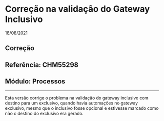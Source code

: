 # Correção na validação do Gateway Inclusivo
18/08/2021
## Correção
## Referência: CHM55298
## Módulo: Processos
***

Esta versão corrige o problema na validação do gateway inclusivo com destino para um exclusivo, quando havia automações no gateway exclusivo, mesmo que o inclusivo fosse opcional e estivesse marcado como não o destino do exclusivo era gerado.